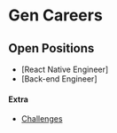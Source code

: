 # Gen Careers
## Open Positions
- [React Native Engineer]
- [Back-end Engineer]

#### Extra
* [Challenges](challenges)
